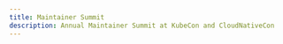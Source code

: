 ```yaml
---
title: Maintainer Summit
description: Annual Maintainer Summit at KubeCon and CloudNativeCon
---
```


